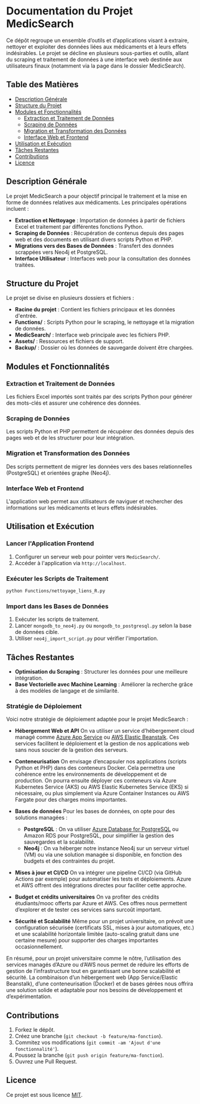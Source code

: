 # Documentation du Projet MedicSearch

Ce dépôt regroupe un ensemble d’outils et d’applications visant à extraire, nettoyer et exploiter des données liées aux médicaments et à leurs effets indésirables. Le projet se décline en plusieurs sous-parties et outils, allant du scraping et traitement de données à une interface web destinée aux utilisateurs finaux (notamment via la page dans le dossier MedicSearch).

## Table des Matières

- [Description Générale](#description-generale)
- [Structure du Projet](#structure-du-projet)
- [Modules et Fonctionnalités](#modules-et-fonctionnalites)
  - [Extraction et Traitement de Données](#extraction-et-traitement-de-donnees)
  - [Scraping de Données](#scraping-de-donnees)
  - [Migration et Transformation des Données](#migration-et-transformation-des-donnees)
  - [Interface Web et Frontend](#interface-web-et-frontend)
- [Utilisation et Exécution](#utilisation-et-execution)
- [Tâches Restantes](#taches-restantes)
- [Contributions](#contributions)
- [Licence](#licence)

## Description Générale

Le projet MedicSearch a pour objectif principal le traitement et la mise en forme de données relatives aux médicaments. Les principales opérations incluent :

- **Extraction et Nettoyage** : Importation de données à partir de fichiers Excel et traitement par différentes fonctions Python.
- **Scraping de Données** : Récupération de contenus depuis des pages web et des documents en utilisant divers scripts Python et PHP.
- **Migrations vers des Bases de Données** : Transfert des données scrappées vers Neo4j et PostgreSQL.
- **Interface Utilisateur** : Interfaces web pour la consultation des données traitées.

## Structure du Projet

Le projet se divise en plusieurs dossiers et fichiers :

- **Racine du projet** : Contient les fichiers principaux et les données d'entrée.
- **Functions/** : Scripts Python pour le scraping, le nettoyage et la migration de données.
- **MedicSearch/** : Interface web principale avec les fichiers PHP.
- **Assets/** : Ressources et fichiers de support.
- **Backup/** : Dossier où les données de sauvegarde doivent être chargées.

## Modules et Fonctionnalités

### Extraction et Traitement de Données

Les fichiers Excel importés sont traités par des scripts Python pour générer des mots-clés et assurer une cohérence des données.

### Scraping de Données

Les scripts Python et PHP permettent de récupérer des données depuis des pages web et de les structurer pour leur intégration.

### Migration et Transformation des Données

Des scripts permettent de migrer les données vers des bases relationnelles (PostgreSQL) et orientées graphe (Neo4j).

### Interface Web et Frontend

L'application web permet aux utilisateurs de naviguer et rechercher des informations sur les médicaments et leurs effets indésirables.

## Utilisation et Exécution

### Lancer l'Application Frontend

1. Configurer un serveur web pour pointer vers `MedicSearch/`.
2. Accéder à l'application via `http://localhost`.

### Exécuter les Scripts de Traitement

```sh
python Functions/nettoyage_liens_R.py
```

### Import dans les Bases de Données

1. Exécuter les scripts de traitement.
2. Lancer `mongodb_to_neo4j.py` ou `mongodb_to_postgresql.py` selon la base de données cible.
3. Utiliser `neo4j_import_script.py` pour vérifier l'importation.

## Tâches Restantes

- **Optimisation du Scraping** : Structurer les données pour une meilleure intégration.
- **Base Vectorielle avec Machine Learning** : Améliorer la recherche grâce à des modèles de langage et de similarité.

### Stratégie de Déploiement

Voici notre stratégie de déploiement adaptée pour le projet MedicSearch :

- **Hébergement Web et API**
  On va utiliser un service d’hébergement cloud managé comme [Azure App Service](https://azure.microsoft.com/fr-fr/services/app-service/) ou [AWS Elastic Beanstalk](https://aws.amazon.com/fr/elasticbeanstalk/). Ces services facilitent le déploiement et la gestion de nos applications web sans nous soucier de la gestion des serveurs.

- **Conteneurisation**
  On envisage d’encapsuler nos applications (scripts Python et PHP) dans des conteneurs Docker. Cela permettra une cohérence entre les environnements de développement et de production. On pourra ensuite déployer ces conteneurs via Azure Kubernetes Service (AKS) ou AWS Elastic Kubernetes Service (EKS) si nécessaire, ou plus simplement via Azure Container Instances ou AWS Fargate pour des charges moins importantes.

- **Bases de données**
  Pour les bases de données, on opte pour des solutions managées :
  - **PostgreSQL** : On va utiliser [Azure Database for PostgreSQL](https://azure.microsoft.com/fr-fr/services/postgresql/) ou Amazon RDS pour PostgreSQL, pour simplifier la gestion des sauvegardes et la scalabilité.
  - **Neo4j** : On va héberger notre instance Neo4j sur un serveur virtuel (VM) ou via une solution managée si disponible, en fonction des budgets et des contraintes du projet.

- **Mises à jour et CI/CD**
  On va intégrer une pipeline CI/CD (via GitHub Actions par exemple) pour automatiser les tests et déploiements. Azure et AWS offrent des intégrations directes pour faciliter cette approche.

- **Budget et crédits universitaires**
  On va profiter des crédits étudiants/mooc offerts par Azure et AWS. Ces offres nous permettent d’explorer et de tester ces services sans surcoût important.

- **Sécurité et Scalabilité**
  Même pour un projet universitaire, on prévoit une configuration sécurisée (certificats SSL, mises à jour automatiques, etc.) et une scalabilité horizontale limitée (auto-scaling gratuit dans une certaine mesure) pour supporter des charges importantes occasionnellement.

En résumé, pour un projet universitaire comme le nôtre, l’utilisation des services managés d’Azure ou d’AWS nous permet de réduire les efforts de gestion de l’infrastructure tout en garantissant une bonne scalabilité et sécurité. La combinaison d’un hébergement web (App Service/Elastic Beanstalk), d’une conteneurisation (Docker) et de bases gérées nous offrira une solution solide et adaptable pour nos besoins de développement et d’expérimentation.

## Contributions

1. Forkez le dépôt.
2. Créez une branche (`git checkout -b feature/ma-fonction`).
3. Commitez vos modifications (`git commit -am 'Ajout d'une fonctionnalité'`).
4. Poussez la branche (`git push origin feature/ma-fonction`).
5. Ouvrez une Pull Request.

## Licence

Ce projet est sous licence [MIT](LICENSE).
